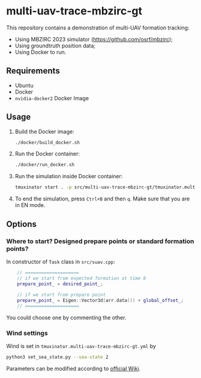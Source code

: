 # multi-uav-trace-mbzirc-gt

This repository contains a demonstration of multi-UAV formation tracking:
- Using MBZIRC 2023 simulator (https://github.com/osrf/mbzirc);
- Using groundtruth position data;
- Using Docker to run.

## Requirements

- Ubuntu
- Docker
- `nvidia-docker2` Docker Image

## Usage

1. Build the Docker image:
    ```bash
    ./docker/build_docker.sh
    ```

2. Run the Docker container:
    ```bash
    ./docker/run_docker.sh
    ```

3. Run the simulation inside Docker container:
    ```bash
    tmuxinator start . -p src/multi-uav-trace-mbzirc-gt/tmuxinator.multi-uav-trace-mbzirc-gt.yml
    ```

4. To end the simulation, press `Ctrl+B` and then `q`. Make sure that you are in EN mode.

## Options

### Where to start? Designed prepare points or standard formation points?

In constructor of `Task` class in `src/suav.cpp`:

```cpp
    // ====================
    // if we start from expected formation at time 0
    prepare_point_ = desired_point_;
    
    // if we start from prepare point
    prepare_point_ = Eigen::Vector3d(arr.data()) + global_offset_;
    // ====================
```

You could choose one by commenting the other.

### Wind settings

Wind is set in `tmuxinator.multi-uav-trace-mbzirc-gt.yml` by

```bash
python3 set_sea_state.py --sea-state 2
```

Parameters can be modified according to [official Wiki](https://github.com/osrf/mbzirc/wiki/Configuring-environment-conditions).